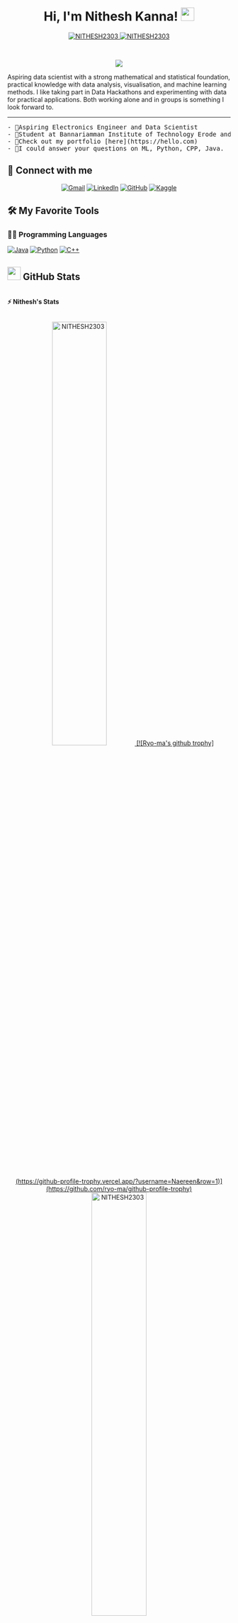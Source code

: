<h1 align="center">
Hi, I'm Nithesh Kanna!
	<a href="https://github.com/NITHESH2303" target="_self">
		<img src="https://media.giphy.com/media/hvRJCLFzcasrR4ia7z/giphy.gif" width="30">
	</a>
</h1>
<p align="center">
	<a href="https://github.com/NITHESH2303">
		<img src="https://komarev.com/ghpvc/?username=NITHESH2303&label=Profile%20views&color=0e75b6&style=flat" alt="NITHESH2303" />
	</a>
	<a href="https://github.com/NITHESH2303">
		<img src="https://img.shields.io/github/followers/NITHESH2303?label=Followers" alt="NITHESH2303" />
	</a>
</p>
<br/>
<p align="center">
	<a href="https://github.com/NITHESH2303">
		<img src="https://readme-typing-svg.herokuapp.com?lines=Data+Science+Student;Electronics+Student;Cute%20Programmer;DS%20|%20AI%20|%20ML%20Enthusiastic;Always%20learning%20new%20things&center=true&width=380&height=45">
	</a>
</p>
<p>
Aspiring data scientist with a strong mathematical and statistical foundation, practical knowledge with data analysis, visualisation, and machine learning methods. I like taking part in Data Hackathons and experimenting with data for practical applications. Both working alone and in groups is something I look forward to.
</p>
<hr>
<pre>
- 🔭Aspiring Electronics Engineer and Data Scientist
- 🌱Student at Bannariamman Institute of Technology Erode and Indian Institute of Technology Madras
- 🤺Check out my portfolio [here](https://hello.com)
- 💬I could answer your questions on ML, Python, CPP, Java.
</pre>
</hr>

## 🤝 Connect with me
<p align="center">
	<a href="mailto:nitheshkanna23@gmail.com"><img img src="https://img.shields.io/badge/gmail-%23EA4335.svg?style=plastic&logo=gmail&logoColor=white" alt="Gmail"/></a>
	<a href="https://www.linkedin.com/in/nitheshkanna/"><img src="https://img.shields.io/badge/linkedin-%230A66C2.svg?style=plastic&logo=linkedin&logoColor=white" alt="LinkedIn"/></a>
	<a href="https://github.com/NITHESH2303"><img src="https://img.shields.io/badge/github-%23181717.svg?style=plastic&logo=github&logoColor=white" alt="GitHub"/></a>
	<a href="https://www.kaggle.com/bouaskaounmohammed"><img src="https://img.shields.io/badge/kaggle-%230A66C2.svg?style=plastic&logo=kaggle&logoColor=white" alt="Kaggle"/></a>
</p>

## 🛠️ My Favorite Tools

### 👨‍💻 Programming Languages

<p>
    <a href="https://github.com/NITHESH2303"><img alt="Java" src="https://img.shields.io/badge/Java-ED8B00?style=for-the-badge&logo=java&logoColor=white"></a>
    <a href="https://github.com/NITHESH2303"><img alt="Python" src="https://img.shields.io/badge/python-3670A0?style=for-the-badge&logo=python&logoColor=ffdd54"></a>
    <a href="https://github.com/NITHESH2303"><img alt="C++" src="https://img.shields.io/badge/C%2B%2B-00599C?style=for-the-badge&logo=c%2B%2B&logoColor=white"></a>
</p>

## <a href="https://github.com/NITHESH2303"><img src="https://www.blumbergdigital.com/wp-content/uploads/2020/10/stats-graphic-statistics-business-512.png" width="30"></a> GitHub Stats
<br/>
<summary><b>⚡ Nithesh's Stats</b></summary>
<br/>
<p align="center">
	<a href="https://github.com/NITHESH2303">
	<img width="49.5%" src="https://github-readme-stats.vercel.app/api?username=NITHESH2303&show_icons=true" alt="NITHESH2303">
	[![Ryo-ma's github trophy](https://github-profile-trophy.vercel.app/?username=Naereen&row=1)](https://github.com/ryo-ma/github-profile-trophy)
	<img width="49.5%" src="https://github-readme-streak-stats.herokuapp.com/?user=NITHESH2303" alt="NITHESH2303">
	</a>
	<br/>
</p>
<br/>


<!--
**NITHESH2303/NITHESH2303** is a ✨ _special_ ✨ repository because its `README.md` (this file) appears on your GitHub profile.

Here are some ideas to get you started:

- 🔭 I’m currently working on ...
- 🌱 I’m currently learning ...
- 👯 I’m looking to collaborate on ...
- 🤔 I’m looking for help with ...
- 💬 Ask me about ...
- 📫 How to reach me: ...
- 😄 Pronouns: ...
- ⚡ Fun fact: ...
-->
